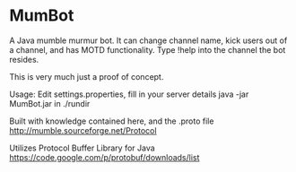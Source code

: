 MumBot
======
A Java mumble murmur bot.  It can change channel name, kick users out of a channel, and has MOTD functionality.  Type !help into the channel the bot resides.

This is very much just a proof of concept.

Usage: 
Edit settings.properties, fill in your server details
java -jar MumBot.jar in ./rundir

Built with knowledge contained here, and the .proto file
http://mumble.sourceforge.net/Protocol

Utilizes Protocol Buffer Library for Java
https://code.google.com/p/protobuf/downloads/list
